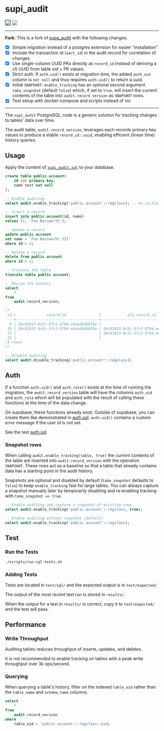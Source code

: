 # supi_audit

<p>
<a href=""><img src="https://img.shields.io/badge/postgresql-17+-blue.svg" alt="PostgreSQL version" height="18"></a>
<a href="https://github.com/patte/supi_audit/actions"><img src="https://github.com/patte/supi_audit/actions/workflows/test.yaml/badge.svg" alt="Tests" height="18"></a>

</p>

---

**Fork**: This is a fork of [supa_audit](https://github.com/supabase/supa_audit) with the following changes:
  
- [x] Simple migration instead of a postgres extension for easier "installation"
- [x] Include the transaction id (`xact_id`) in the audit record for correlation of changes
- [x] Use single-column UUID PKs directly as `record_id` instead of deriving a v5 UUID from table oid + PK values.
- [x] Strict auth: If `auth.uid()` exists at migration time, the added `auth_uid` column is `not null` and thus requires `auth.uid()` to return a uuid.
- [x] Initial `SNAPSHOT`: `enable_tracking` has an optional second argument `take_snapshot` (default `false`) which, if set to `true`, will insert the current contents of the table into `audit.record_version` as `SNAPSHOT` rows. 
- [x] Test setup with docker-compose and scripts instead of nix

---

The `supi_audit` PostgreSQL code is a generic solution for tracking changes to tables' data over time.

The audit table, `audit.record_version`, leverages each records primary key values to produce a stable `record_id::uuid`, enabling efficient (linear time) history queries.


## Usage

Apply the content of [`supi_audit.sql`](supi_audit.sql) to your database.

```sql
create table public.account(
    id int primary key,
    name text not null
);

-- Enable auditing
select audit.enable_tracking('public.account'::regclass); -- no initial snapshot

-- Insert a record
insert into public.account(id, name)
values (1, 'Foo Barsworth');

-- Update a record
update public.account
set name = 'Foo Barsworht III'
where id = 1;

-- Delete a record
delete from public.account
where id = 1;

-- Truncate the table
truncate table public.account;

-- Review the history
select
    *
from
    audit.record_version;

/*
 id |              record_id               |            old_record_id             |    op    |              ts               | table_oid | table_schema | table_name | xact_id |                 record                 |               old_record               
----+--------------------------------------+--------------------------------------+----------+-------------------------------+-----------+--------------+------------+---------+----------------------------------------+----------------------------------------
  9 | 36c93923-0c5c-5fc2-879d-e4aa264b8f6e |                                      | INSERT   | 2025-09-23 21:44:19.437243+00 |     19544 | public       | account    |    1387 | {"id": 1, "name": "Foo Barsworth"}     | 
 10 | 36c93923-0c5c-5fc2-879d-e4aa264b8f6e | 36c93923-0c5c-5fc2-879d-e4aa264b8f6e | UPDATE   | 2025-09-23 21:44:19.44223+00  |     19544 | public       | account    |    1388 | {"id": 1, "name": "Foo Barsworht III"} | {"id": 1, "name": "Foo Barsworth"}
 11 |                                      | 36c93923-0c5c-5fc2-879d-e4aa264b8f6e | DELETE   | 2025-09-23 21:44:19.44503+00  |     19544 | public       | account    |    1389 |                                        | {"id": 1, "name": "Foo Barsworht III"}
 12 |                                      |                                      | TRUNCATE | 2025-09-23 21:44:19.44763+00  |     19544 | public       | account    |    1390 |                                        | 
(4 rows)
*/

-- Disable auditing
select audit.disable_tracking('public.account'::regclass);
```

## Auth

If a function `auth.uid()` and `auth.role()` exists at the time of running the migration, the `audit.record_version` table will have the columns `auth_uid` and `auth_role` which will be populated with the result of calling these functions at the time of the data change.

On supabase, these functions already exist. Outside of supabase, you can create them like demonstrated in [auth.sql](auth.sql). `auth.uid()` contains a custom error message if the user id is not set.

See the test [auth.sql](test/sql/auth.sql).

### Snapshot rows

When calling `audit.enable_tracking(table, true)` the current contents of the table are inserted into `audit.record_version` with the operation `SNAPSHOT`. These rows act as a baseline so that a table that already contains data has a starting point in the audit history.

Snapshots are optional and disabled by default (`take_snapshot` defaults to `false`) to keep `enable_tracking` fast for large tables. You can always capture a snapshot manually later by temporarily disabling and re‑enabling tracking with `take_snapshot => true`.

```sql
-- Enable auditing and capture a snapshot of existing rows
select audit.enable_tracking('public.account'::regclass, true);

-- Enable auditing without snapshot (default)
select audit.enable_tracking('public.account'::regclass);
```

## Test

### Run the Tests

```sh
./scripts/run-sql-tests.sh
```

### Adding Tests

Tests are located in `test/sql/` and the expected output is in `test/expected/`

The output of the most recent test run is stored in `results/`.

When the output for a test in `results/` is correct, copy it to `test/expected/` and the test will pass.


## Performance


### Write Throughput
Auditing tables reduces throughput of inserts, updates, and deletes.

It is not recommended to enable tracking on tables with a peak write throughput over 3k ops/second.


### Querying

When querying a table's history, filter on the indexed `table_oid` rather than the `table_name` and `schema_name` columns.

```sql
select
    *
from
    audit.record_version
where
    table_oid = 'public.account'::regclass::oid;
```
